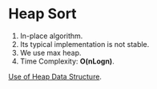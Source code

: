# Heap Sort

1. In-place algorithm.
2. Its typical implementation is not stable.
3. We use max heap. 
4. Time Complexity: **O(nLogn)**.

[Use of Heap Data Structure](/Data%20Structures/Tree%20Based/Heap).
